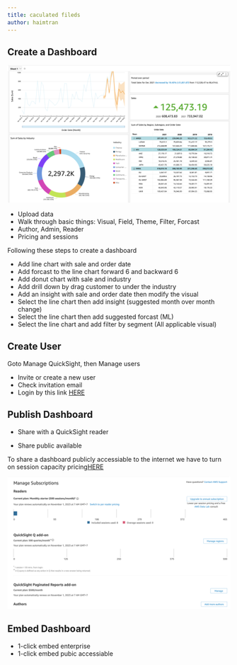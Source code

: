 ```yaml
---
title: caculated fileds
author: haimtran
---
```


## Create a Dashboard

![capacity-subscription](./../assets/lab-1-dashboard.png)

- Upload data
- Walk through basic things: Visual, Field, Theme, Filter, Forcast
- Author, Admin, Reader
- Pricing and sessions

Following these steps to create a dashboard

- Add line chart with sale and order date
- Add forcast to the line chart forward 6 and backward 6
- Add donut chart with sale and industry
- Add drill down by drag customer to under the industry
- Add an insight with sale and order date then modify the visual
- Select the line chart then add insight (suggested month over month change)
- Select the line chart then add suggested forcast (ML)
- Select the line chart and add filter by segment (All applicable visual)

## Create User

Goto Manage QuickSight, then Manage users

- Invite or create a new user
- Check invitation email
- Login by this link [HERE](https://quicksight.aws.amazon.com/sn/auth/signin?)

## Publish Dashboard

- Share with a QuickSight reader

- Share public available

To share a dashboard publicly accessiable to the internet we have to turn on session capacity pricing[HERE](https://docs.aws.amazon.com/quicksight/latest/user/share-a-dashboard-grant-access-anyone.html)

![capacity-subscription](./../assets/capacity-subscription.png)

## Embed Dashboard

- 1-click embed enterprise
- 1-click embed pubic accessiable
